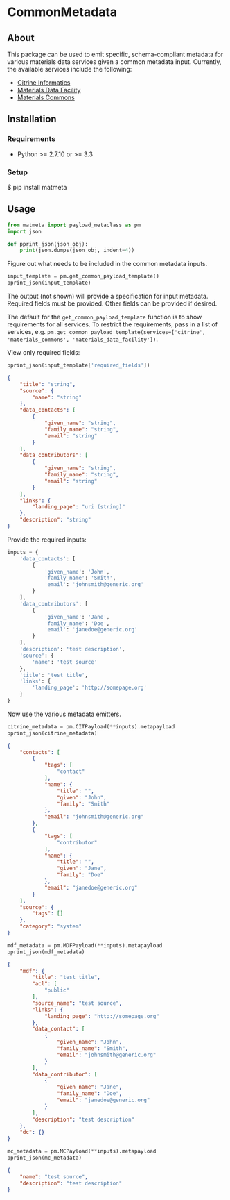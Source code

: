 # CommonMetadata  

## About  

This package can be used to emit specific, schema-compliant metadata for various materials data services given a common metadata input.  Currently, the available services include the following:  

- [Citrine Informatics](https://citrine.io/)  
- [Materials Data Facility](https://materialsdatafacility.org/)  
- [Materials Commons](https://materialscommons.org/mcapp/#/data/home/top)  

## Installation  

### Requirements  

- Python >= 2.7.10 or >= 3.3  

### Setup  

$ pip install matmeta

## Usage

```python
from matmeta import payload_metaclass as pm
import json

def pprint_json(json_obj):
    print(json.dumps(json_obj, indent=4))
```

Figure out what needs to be included in the common metadata inputs.  

```python
input_template = pm.get_common_payload_template()
pprint_json(input_template)
```

The output (not shown) will provide a specification for input metadata.  Required fields must be provided.  Other fields can be provided if desired.  
  
The default for the `get_common_payload_template` function is to show requirements for all services.  To restrict the requirements, pass in a list of services, e.g. `pm.get_common_payload_template(services=['citrine', 'materials_commons', 'materials_data_facility'])`.  
  
View only required fields:  

```python
pprint_json(input_template['required_fields'])
```

```json
{
    "title": "string",
    "source": {
        "name": "string"
    },
    "data_contacts": [
        {
            "given_name": "string",
            "family_name": "string",
            "email": "string"
        }
    ],
    "data_contributors": [
        {
            "given_name": "string",
            "family_name": "string",
            "email": "string"
        }
    ],
    "links": {
        "landing_page": "uri (string)"
    },
    "description": "string"
}
```

Provide the required inputs: 

```python
inputs = {
    'data_contacts': [
        {
            'given_name': 'John',
            'family_name': 'Smith',
            'email': 'johnsmith@generic.org'
        }
    ],
    'data_contributors': [
        {
            'given_name': 'Jane',
            'family_name': 'Doe',
            'email': 'janedoe@generic.org'
        }
    ],
    'description': 'test description',
    'source': {
        'name': 'test source'
    },
    'title': 'test title',
    'links': {
        'landing_page': 'http://somepage.org'
    }
}
```

Now use the various metadata emitters.  

```python
citrine_metadata = pm.CITPayload(**inputs).metapayload
pprint_json(citrine_metadata)
```

```json
{
    "contacts": [
        {
            "tags": [
                "contact"
            ],
            "name": {
                "title": "",
                "given": "John",
                "family": "Smith"
            },
            "email": "johnsmith@generic.org"
        },
        {
            "tags": [
                "contributor"
            ],
            "name": {
                "title": "",
                "given": "Jane",
                "family": "Doe"
            },
            "email": "janedoe@generic.org"
        }
    ],
    "source": {
        "tags": []
    },
    "category": "system"
}
```

```python
mdf_metadata = pm.MDFPayload(**inputs).metapayload
pprint_json(mdf_metadata)
```

```json
{
    "mdf": {
        "title": "test title",
        "acl": [
            "public"
        ],
        "source_name": "test source",
        "links": {
            "landing_page": "http://somepage.org"
        },
        "data_contact": [
            {
                "given_name": "John",
                "family_name": "Smith",
                "email": "johnsmith@generic.org"
            }
        ],
        "data_contributor": [
            {
                "given_name": "Jane",
                "family_name": "Doe",
                "email": "janedoe@generic.org"
            }
        ],
        "description": "test description"
    },
    "dc": {}
}
```

```python
mc_metadata = pm.MCPayload(**inputs).metapayload
pprint_json(mc_metadata)
```

```json
{
    "name": "test source",
    "description": "test description"
}
```
